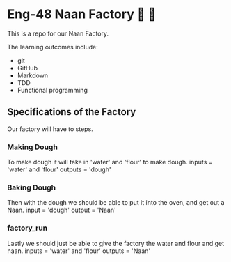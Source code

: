 # Eng-48 Naan Factory :taco: :bread:

This is a repo for our Naan Factory.

The learning outcomes include:
- git
- GitHub
- Markdown
- TDD
- Functional programming

## Specifications of the Factory
Our factory will have to steps.

### Making Dough
To make dough it will take in 'water' and 'flour' to make dough.
inputs = 'water' and 'flour'
outputs = 'dough'

### Baking Dough
Then with the dough we should be able to put it into the oven,
and get out a Naan.
input = 'dough'
output = 'Naan'

### factory_run
Lastly we should just be able to give the factory the water and flour 
and get naan.
inputs = 'water' and 'flour'
outputs = 'Naan'
